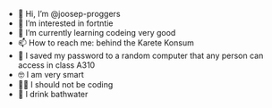 - 👋 Hi, I’m @joosep-proggers
- 👀 I’m interested in fortntie
- 🌱 I’m currently learning codeing very good
- 📫 How to reach me: behind the Karete Konsum
- 🤤 I saved my password to a random computer that any person can access in class A310
- 🤓 I am very smart
- 👨‍🦯 I should not be coding
- 🛁 I drink bathwater

<!---
joosep-proggers/joosep-proggers is a ✨ special ✨ repository because its `README.md` (this file) appears on your GitHub profile.
You can click the Preview link to take a look at your changes.
--->
